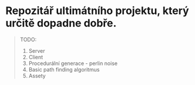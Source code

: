 ﻿# Repozitář ultimátního projektu, který určitě dopadne dobře.

 
> TODO:<ol>
>  <li> Server </li>
>  <li> Client </li>
>  <li> Procedurální generace - perlin  noise </li>
>  <li> Basic path finding algoritmus </li>
> <li> Assety </li>
> </ol>

